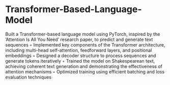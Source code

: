 # Transformer-Based-Language-Model
Built a Transformer-based language model using PyTorch, inspired by the ’Attention Is All You Need’ research paper, to predict and generate text sequences
◦ Implemented key components of the Transformer architecture, including multi-head self-attention, feedforward layers, and
positional embeddings
◦ Designed a decoder structure to process sequences and generate tokens iteratively
◦ Trained the model on Shakespearean text, achieving coherent text generation and demonstrating the effectiveness of attention
mechanisms
◦ Optimized training using efficient batching and loss evaluation techniques
